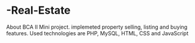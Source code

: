 # -Real-Estate
About BCA II Mini project. 
implemeted property selling, listing and buying features. 
Used technologies are PHP, MySQL, HTML, CSS and JavaScript
